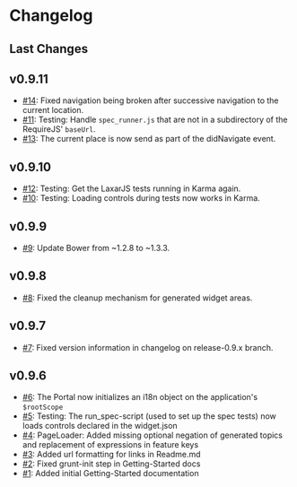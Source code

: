 # Changelog

## Last Changes

## v0.9.11
- [#14](https://github.com/LaxarJS/laxar/issues/14): Fixed navigation being broken after successive navigation to the current location.
- [#11](https://github.com/LaxarJS/laxar/issues/11): Testing: Handle `spec_runner.js` that are not in a subdirectory of the RequireJS' `baseUrl`.
- [#13](https://github.com/LaxarJS/laxar/issues/13): The current place is now send as part of the didNavigate event.

## v0.9.10
- [#12](https://github.com/LaxarJS/laxar/issues/12): Testing: Get the LaxarJS tests running in Karma again.
- [#10](https://github.com/LaxarJS/laxar/issues/10): Testing: Loading controls during tests now works in Karma.

## v0.9.9
- [#9](https://github.com/LaxarJS/laxar/issues/9): Update Bower from ~1.2.8 to ~1.3.3.

## v0.9.8
- [#8](https://github.com/LaxarJS/laxar/issues/8): Fixed the cleanup mechanism for generated widget areas.

## v0.9.7
- [#7](https://github.com/LaxarJS/laxar/issues/7): Fixed version information in changelog on release-0.9.x branch.

## v0.9.6
- [#6](https://github.com/LaxarJS/laxar/issues/6): The Portal now initializes an i18n object on the application's `$rootScope`
- [#5](https://github.com/LaxarJS/laxar/issues/5): Testing: The run_spec-script (used to set up the spec tests) now loads controls declared in the widget.json
- [#4](https://github.com/LaxarJS/laxar/issues/4): PageLoader: Added missing optional negation of generated topics and replacement of expressions in feature keys
- [#3](https://github.com/LaxarJS/laxar/issues/3): Added url formatting for links in Readme.md
- [#2](https://github.com/LaxarJS/laxar/issues/2): Fixed grunt-init step in Getting-Started docs
- [#1](https://github.com/LaxarJS/laxar/issues/1): Added initial Getting-Started documentation
